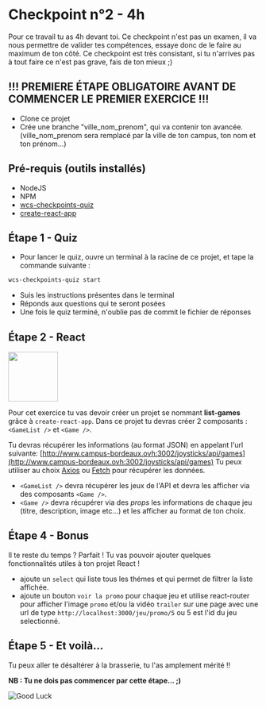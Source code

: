 # Checkpoint n°2 - **4h**

Pour ce travail tu as 4h devant toi. Ce checkpoint n'est pas un examen, il va nous permettre de valider tes compétences, essaye donc de le faire au maximum de ton côté.
Ce checkpoint est très consistant, si tu n'arrives pas à tout faire ce n'est pas grave, fais de ton mieux ;)

## **!!! PREMIERE ÉTAPE OBLIGATOIRE AVANT DE COMMENCER LE PREMIER EXERCICE !!!**

- Clone ce projet
- Crée une branche "ville_nom_prenom", qui va contenir ton avancée. (ville_nom_prenom sera remplacé par la ville de ton campus, ton nom et ton prénom...)

## Pré-requis (outils installés)

- NodeJS
- NPM
- [wcs-checkpoints-quiz](https://www.npmjs.com/package/wcs-checkpoints-quiz)
- [create-react-app ](https://github.com/facebook/create-react-app)

## Étape 1 - Quiz

- Pour lancer le quiz, ouvre un terminal à la racine de ce projet, et tape la commande suivante :

```sh
wcs-checkpoints-quiz start
```

- Suis les instructions présentes dans le terminal
- Réponds aux questions qui te seront posées
- Une fois le quiz terminé, n'oublie pas de commit le fichier de réponses

## Étape 2 - React

<img src="https://media.giphy.com/media/XZcMJBP1RVSmI/giphy.gif" height="100">

Pour cet exercice tu vas devoir créer un projet se nommant **list-games** grâce à `create-react-app`.
Dans ce projet tu devras créer 2 composants : `<GameList />` et `<Game />`.

Tu devras récupérer les informations (au format JSON) en appelant l'url suivante: [http://www.campus-bordeaux.ovh:3002/joysticks/api/games](http://www.campus-bordeaux.ovh:3002/joysticks/api/games)
Tu peux utiliser au choix [Axios](https://github.com/axios/axios) ou [Fetch](https://developer.mozilla.org/fr/docs/Web/API/Fetch_API/Using_Fetch) pour récupérer les données.

- `<GameList />` devra récupérer les jeux de l'API et devra les afficher via des composants `<Game />`.
- `<Game />` devra récupérer via des _props_ les informations de chaque jeu (titre, description, image etc...) et les afficher au format de ton choix.

## Étape 4 - Bonus

Il te reste du temps ? Parfait ! Tu vas pouvoir ajouter quelques fonctionnalités utiles à ton projet React !

- ajoute un `select` qui liste tous les thémes et qui permet de filtrer la liste affichée.
- ajoute un bouton `voir la promo` pour chaque jeu et utilise react-router pour afficher l'image `promo` et/ou la vidéo `trailer` sur une page avec une url de type `http://localhost:3000/jeu/promo/5` ou 5 est l'id du jeu selectionné.

## Étape 5 - Et voilà...

Tu peux aller te désaltérer à la brasserie, tu l'as amplement mérité !!

**NB : Tu ne dois pas commencer par cette étape... ;)**

![Good Luck](https://media.giphy.com/media/AC1PtbdsJZyOQ/giphy.gif)

